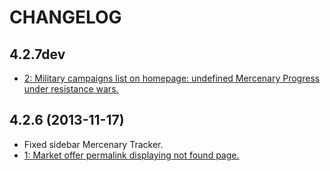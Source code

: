# CHANGELOG

## 4.2.7dev

- [2: Military campaigns list on homepage: undefined Mercenary Progress under resistance wars.](https://github.com/TheBornFreeman/erepublik-advanced/issues/2)

## 4.2.6 (2013-11-17)

- Fixed sidebar Mercenary Tracker.
- [1: Market offer permalink displaying not found page.](https://github.com/TheBornFreeman/erepublik-advanced/issues/1)
